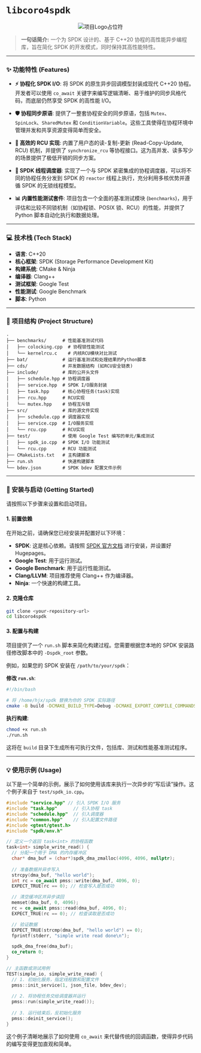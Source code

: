 # `libcoro4spdk`

<p align="center">
  <!-- 您可以在这里放置一个项目 Logo -->
  <img src="https://placehold.co/150x150/8a2be2/ffffff?text=Logo" alt="项目Logo占位符">
</p>

> **一句话简介:** 一个为 SPDK 设计的、基于 C++20 协程的高性能异步编程库，旨在简化 SPDK 的开发模式，同时保持其高性能特性。

---

### ✨ 功能特性 (Features)

* **⚡️ 协程化 SPDK I/O**: 将 SPDK 的原生异步回调模型封装成现代 C++20 协程。开发者可以使用 `co_await` 关键字来编写逻辑清晰、易于维护的同步风格代码，而底层仍然享受 SPDK 的高性能 I/O。

* **🛡️ 协程同步原语**: 提供了一整套协程安全的同步原语，包括 `Mutex`、`SpinLock`、`SharedMutex` 和 `ConditionVariable`。这些工具使得在协程环境中管理并发和共享资源变得简单而安全。

* **🔄 高效的 RCU 实现**: 内置了用户态的读-复制-更新 (Read-Copy-Update, RCU) 机制，并提供了 `synchronize_rcu` 等协程接口。这为高并发、读多写少的场景提供了极低开销的同步方案。

* **🚀 SPDK 线程调度器**: 实现了一个与 SPDK 紧密集成的协程调度器，可以将不同的协程任务分发到 SPDK 的 `reactor` 线程上执行，充分利用多核优势并遵循 SPDK 的无锁线程模型。

* **📊 内置性能测试套件**: 项目包含一个全面的基准测试模块 (`benchmarks`)，用于评估和比较不同锁机制（如协程锁、POSIX 锁、RCU）的性能，并提供了 Python 脚本自动化执行和数据处理。

---

### 💻 技术栈 (Tech Stack)

* **语言**: C++20
* **核心框架**: SPDK (Storage Performance Development Kit)
* **构建系统**: CMake & Ninja
* **编译器**: Clang++
* **测试框架**: Google Test
* **性能测试**: Google Benchmark
* **脚本**: Python

---

### 📂 项目结构 (Project Structure)

```
.
├── benchmarks/      # 性能基准测试代码
│   ├── colocking.cpp  # 协程锁性能测试
│   └── kernelrcu.c    # 内核RCU模块对比测试
├── bat/             # 运行基准测试和处理结果的Python脚本
├── cds/             # 并发数据结构 (如RCU安全链表)
├── include/         # 库的公开头文件
│   ├── schedule.hpp # 协程调度器
│   ├── service.hpp  # SPDK I/O服务封装
│   ├── task.hpp     # 核心协程任务(task)实现
│   ├── rcu.hpp      # RCU实现
│   └── mutex.hpp    # 协程互斥锁
├── src/             # 库的源文件实现
│   ├── schedule.cpp # 调度器实现
│   ├── service.cpp  # I/O服务实现
│   └── rcu.cpp      # RCU实现
├── test/            # 使用 Google Test 编写的单元/集成测试
│   ├── spdk_io.cpp  # SPDK I/O 功能测试
│   └── rcu.cpp      # RCU 功能测试
├── CMakeLists.txt   # 主构建脚本
├── run.sh           # 快速构建脚本
└── bdev.json        # SPDK bdev 配置文件示例
```

---

### 🚀 安装与启动 (Getting Started)

请按照以下步骤来设置和启动项目。

#### 1. 前置依赖

在开始之前，请确保您已经安装并配置好以下环境：

* **SPDK**: 这是核心依赖。请按照 [SPDK 官方文档](https://spdk.io/doc/getting_started.html) 进行安装，并设置好 Hugepages。
* **Google Test**: 用于运行测试。
* **Google Benchmark**: 用于运行性能测试。
* **Clang/LLVM**: 项目推荐使用 Clang++ 作为编译器。
* **Ninja**: 一个快速的构建工具。

#### 2. 克隆仓库

```bash
git clone <your-repository-url>
cd libcoro4spdk
```

#### 3. 配置与构建

项目提供了一个 `run.sh` 脚本来简化构建过程。您需要根据您本地的 SPDK 安装路径修改脚本中的 `-Dspdk_root` 参数。

例如，如果您的 SPDK 安装在 `/path/to/your/spdk`：

**修改 `run.sh`**:

```bash
#!/bin/bash

# 将 /home/hjx/spdk 替换为你的 SPDK 实际路径
cmake -B build -DCMAKE_BUILD_TYPE=Debug -DCMAKE_EXPORT_COMPILE_COMMANDS=ON -Dspdk_root=/path/to/your/spdk -GNinja && ninja -C build
```

**执行构建**:

```bash
chmod +x run.sh
./run.sh
```

这将在 `build` 目录下生成所有可执行文件，包括库、测试和性能基准测试程序。

---

### 💡 使用示例 (Usage)

以下是一个简单的示例，展示了如何使用该库来执行一次异步的“写后读”操作。这个例子来自于 `test/spdk_io.cpp`。

```cpp
#include "service.hpp" // 引入 SPDK I/O 服务
#include "task.hpp"      // 引入协程 task
#include "schedule.hpp"  // 引入调度器
#include "common.hpp"    // 引入配置文件路径
#include <gtest/gtest.h>
#include "spdk/env.h"

// 定义一个返回 task<int> 的协程函数
task<int> simple_write_read() {
  // 分配一个用于 DMA 的内存缓冲区
  char* dma_buf = (char*)spdk_dma_zmalloc(4096, 4096, nullptr);
  
  // 准备数据并异步写入
  strcpy(dma_buf, "hello world");
  int rc = co_await pmss::write(dma_buf, 4096, 0);
  EXPECT_TRUE(rc == 0); // 检查写入是否成功

  // 清空缓冲区并异步读回
  memset(dma_buf, 0, 4096);
  rc = co_await pmss::read(dma_buf, 4096, 0);
  EXPECT_TRUE(rc == 0); // 检查读取是否成功

  // 验证数据
  EXPECT_TRUE(strcmp(dma_buf, "hello world") == 0);
  fprintf(stderr, "simple write read done\n");

  spdk_dma_free(dma_buf);
  co_return 0;
}

// 主函数或测试用例
TEST(simple_io, simple_write_read) {
  // 1. 初始化服务，指定线程数和配置文件
  pmss::init_service(1, json_file, bdev_dev);
  
  // 2. 将协程任务交给调度器并运行
  pmss::run(simple_write_read());
  
  // 3. 运行结束后，反初始化服务
  pmss::deinit_service();
}
```

这个例子清晰地展示了如何使用 `co_await` 来代替传统的回调函数，使得异步代码的编写变得更加直观和简单。
